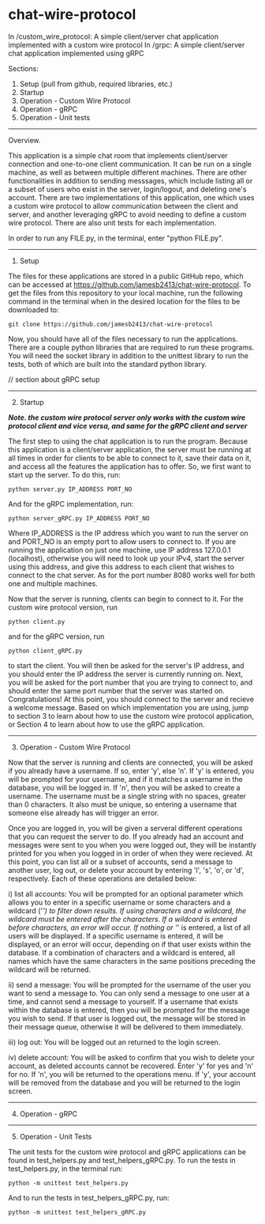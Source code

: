 # chat-wire-protocol
In /custom_wire_protocol: A simple client/server chat application implemented with a custom wire protocol
In /grpc: A simple client/server chat application implemented using gRPC

Sections:
1. Setup (pull from github, required libraries, etc.)
2. Startup
3. Operation - Custom Wire Protocol
4. Operation - gRPC
5. Operation - Unit tests

-----------------------------------------------------------------------------------------------------------------------------------------------
Overview.

This application is a simple chat room that implements client/server connection and one-to-one client communication. It can be run on a single 
machine, as well as between multiple different machines. There are other functionalities in addition to sending messsages, which include listing 
all or a subset of users who exist in the server, login/logout, and deleting one's account. There are two implementations of this application, one 
which uses a custom wire protocol to allow communication between the client and server, and another leveraging gRPC to avoid needing to define a 
custom wire protocol. There are also unit tests for each implementation.

In order to run any FILE.py, in the terminal, enter "python FILE.py".

-----------------------------------------------------------------------------------------------------------------------------------------------
1. Setup

The files for these applications are stored in a public GitHub repo, which can be accessed at https://github.com/jamesb2413/chat-wire-protocol.
To get the files from this repository to your local machine, run the following command in the terminal when in the desired location for the files 
to be downloaded to:

    git clone https://github.com/jamesb2413/chat-wire-protocol

Now, you should have all of the files necessary to run the applications. There are a couple python libraries that are required to run these 
programs. You will need the socket library in addition to the unittest library to run the tests, both of which are built into the standard python 
library.

// section about gRPC setup

-----------------------------------------------------------------------------------------------------------------------------------------------
2. Startup

***Note. the custom wire protocol server only works with the custom wire protocol client and vice versa, and same for the gRPC client and server***

The first step to using the chat application is to run the program. Because this application is a client/server application, the server must be 
running at all times in order for clients to be able to connect to it, save their data on it, and access all the features the application has to 
offer. So, we first want to start up the server. To do this, run:

    python server.py IP_ADDRESS PORT_NO

And for the gRPC implementation, run:

    python server_gRPC.py IP_ADDRESS PORT_NO

Where IP_ADDRESS is the IP address which you want to run the server on and PORT_NO is an empty port to allow users to connect to. If you are 
running the application on just one machine, use IP address 127.0.0.1 (localhost), otherwise you will need to look up your IPv4, start the server 
using this address, and give this address to each client that wishes to connect to the chat server. As for the port number 8080 works well for 
both one and multiple machines. 

Now that the server is running, clients can begin to connect to it. For the custom wire protocol version, run

    python client.py

and for the gRPC version, run

    python client_gRPC.py

to start the client. You will then be asked for the server's IP address, and you should enter the IP address the server is currently running on. 
Next, you will be asked for the port number that you are trying to connect to, and should enter the same port number that the server was started 
on. Congratulations! At this point, you should connect to the server and recieve a welcome message. Based on which implementation you are using, 
jump to section 3 to learn about how to use the custom wire protocol application, or Section 4 to learn about how to use the gRPC application.

-----------------------------------------------------------------------------------------------------------------------------------------------
3. Operation - Custom Wire Protocol

Now that the server is running and clients are connected, you will be asked if you already have a username. If so, enter 'y', else 'n'. If 'y' 
is entered, you will be prompted for your username, and if it matches a username in the database, you will be logged in. If 'n', then you will 
be asked to create a username. The username must be a single string with no spaces, greater than 0 characters. It also must be unique, so 
entering a username that someone else already has will trigger an error.

Once you are logged in, you will be given a serveral different operations that you can request the server to do. If you already had an account 
and messages were sent to you when you were logged out, they will be instantly printed for you when you logged in in order of when they were 
recieved. At this point, you can list all or a subset of accounts, send a message to another user, log out, or delete your account by entering 
'l', 's', 'o', or 'd', respectively. Each of these operations are detailed below:

i) list all accounts: You will be prompted for an optional parameter which allows you to enter in a specific username or some characters and a 
wildcard ('*') to filter down results. If using characters and a wildcard, the wildcard must be entered after the characters. If a wildcard is 
entered before characters, an error will occur. If nothing or '*' is entered, a list of all users will be displayed. If a specific username is 
entered, it will be displayed, or an error will occur, depending on if that user exists within the database. If a combination of characters and 
a wildcard is entered, all names which have the same characters in the same positions preceding the wildcard will be returned. 

ii) send a message: You will be prompted for the username of the user you want to send a message to. You can only send a message to one user at 
a time, and cannot send a message to yourself. If a username that exists within the database is entered, then you will be prompted for the message 
you wish to send. If that user is logged out, the message will be stored in their message queue, otherwise it will be delivered to them immediately.

iii) log out: You will be logged out an returned to the login screen.

iv) delete account: You will be asked to confirm that you wish to delete your account, as deleted accounts cannot be recovered. Enter 'y' for yes 
and 'n' for no. If 'n', you will be returned to the operations menu. If 'y', your account will be removed from the database and you will be 
returned to the login screen. 

-----------------------------------------------------------------------------------------------------------------------------------------------
4. Operation - gRPC

-----------------------------------------------------------------------------------------------------------------------------------------------
5. Operation - Unit Tests

The unit tests for the custom wire protocol and gRPC applications can be found in test_helpers.py and test_helpers_gRPC.py. To run the tests in 
test_helpers.py, in the terminal run:

    python -m unittest test_helpers.py

And to run the tests in test_helpers_gRPC.py, run:

    python -m unittest test_helpers_gRPC.py



